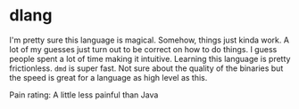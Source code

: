 # dlang

I'm pretty sure this language is magical.
Somehow, things just kinda work.
A lot of my guesses just turn out to be correct on how to do things.
I guess people spent a lot of time making it intuitive.
Learning this language is pretty frictionless.
`dmd` is super fast. Not sure about the quality of the binaries but the speed
is great for a language as high level as this.

Pain rating: A little less painful than Java
